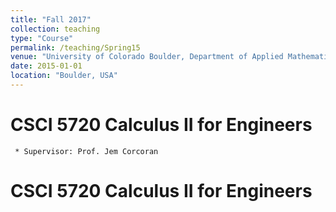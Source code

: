 ```yaml
---
title: "Fall 2017"
collection: teaching
type: "Course"
permalink: /teaching/Spring15
venue: "University of Colorado Boulder, Department of Applied Mathematics"
date: 2015-01-01
location: "Boulder, USA"
---
```


CSCI 5720 Calculus II for Engineers
======

     * Supervisor: Prof. Jem Corcoran

CSCI 5720 Calculus II for Engineers
======



